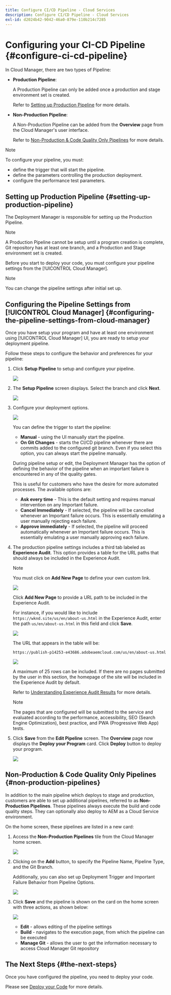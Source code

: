 ```yaml
---
title: Configure CI/CD Pipeline - Cloud Services
description: Configure CI/CD Pipeline - Cloud Services
exl-id: d2024b42-9042-46a0-879e-110b214c7285
---
```

# Configuring your CI-CD Pipeline {#configure-ci-cd-pipeline} 

In Cloud Manager, there are two types of Pipeline:

* **Production Pipeline**:
  
  A Production Pipeline can only be added once a production and stage environment set is created. 
  
  Refer to [Setting up Production Pipeline](configure-pipeline.md#setting-up-the-pipeline) for more details.

* **Non-Production Pipeline**:

  A Non-Production Pipeline can be added from the **Overview** page from the Cloud Manager's user interface. 
  
  Refer to [Non-Production & Code Quality Only Pipelines](configure-pipeline.md#non-production-pipelines) for more details.

>[!NOTE]
>To configure your pipeline, you must:
> * define the trigger that will start the pipeline.
> * define the parameters controlling the production deployment.
> * configure the performance test parameters.

## Setting up Production Pipeline {#setting-up-production-pipeline}

The Deployment Manager is responsible for setting up the Production Pipeline.

>[!NOTE]
>A Production Pipeline cannot be setup until a program creation is complete, Git repository has at least one branch, and a Production and Stage environment set is created.

Before you start to deploy your code, you must configure your pipeline settings from the [!UICONTROL Cloud Manager].

>[!NOTE]
>
>You can change the pipeline settings after initial set up.

## Configuring the Pipeline Settings from [!UICONTROL Cloud Manager] {#configuring-the-pipeline-settings-from-cloud-manager}

Once you have setup your program and have at least one environment using [!UICONTROL Cloud Manager] UI, you are ready to setup your deployment pipeline.

Follow these steps to configure the behavior and preferences for your pipeline:

1. Click **Setup Pipeline** to setup and configure your pipeline.

   ![](assets/set-up-pipeline1.png)

1. The **Setup Pipeline** screen displays. Select the branch and click **Next**.

    ![](assets/setup-1.png)

1. Configure your deployment options.

   ![](assets/setup-pipeline.png)

   You can define the trigger to start the pipeline:

    * **Manual** - using the UI manually start the pipeline.
    * **On Git Changes** - starts the CI/CD pipeline whenever there are commits added to the configured git branch. Even if you select this option, you can always start the pipeline manually.  

    During pipeline setup or edit, the Deployment Manager has the option of defining the behavior of the pipeline when an important failure is encountered in any of the quality gates.

   This is useful for customers who have the desire for more automated processes. The available options are:

   * **Ask every time** - This is the default setting and requires manual intervention on any Important failure.
   * **Cancel Immediately** - If selected, the pipeline will be cancelled whenever an Important failure occurs. This is essentially emulating a user manually rejecting each failure.
   * **Approve immediately** - If selected, the pipeline will proceed automatically whenever an Important failure occurs. This is essentially emulating a user manually approving each failure.
    
1. The production pipeline settings includes a third tab labeled as **Experience Audit**. This option provides a table for the URL paths that should always be included in the Experience Audit. 

   >[!NOTE]
   >You must click on **Add New Page** to define your own custom link.

    ![](assets/setup-3.png) 

   Click **Add New Page** to provide a URL path to be included in the Experience Audit.

   For instance, if you would like to include `https://wknd.site/us/en/about-us.html` in the Experience Audit, enter the path `us/en/about-us.html` in this field and click **Save**.

   ![](assets/exp-audit4.png)

   The URL that appears in the table will be:
   
   `https://publish-p14253-e43686.adobeaemcloud.com/us/en/about-us.html`

   ![](assets/exp-audit5.png)

   A maximum of 25 rows can be included. If there are no pages submitted by the user in this section, the homepage of the site will be included in the Experience Audit by default.
 
   Refer to [Understanding Experience Audit Results](/help/implementing/cloud-manager/experience-audit-testing.md) for more details.

    >[!NOTE]
    > The pages that are configured will be submitted to the service and evaluated according to the performance, accessibility, SEO (Search Engine Optimization), best practice, and PWA (Progressive Web App) tests. 
    
1. Click **Save** from the **Edit Pipeline** screen. The **Overview** page now displays the **Deploy your Program** card. Click **Deploy** button to deploy your program.

   ![](assets/configure-pipeline5.png)
   

## Non-Production & Code Quality Only Pipelines {#non-production-pipelines}

In addition to the main pipeline which deploys to stage and production, customers are able to set up additional pipelines, referred to as **Non-Production Pipelines**. These pipelines always execute the build and code quality steps. They can optionally also deploy to AEM as a Cloud Service environment.

On the home screen, these pipelines are listed in a new card:

1. Access the **Non-Production Pipelines** tile from the Cloud Manager home screen.

   ![](assets/configure-pipeline6.png)

1. Clicking on the **Add** button, to specify the Pipeline Name, Pipeline Type, and the Git Branch.

   Additionally, you can also set up Deployment Trigger and Important Failure Behavior from Pipeline Options.

   ![](assets/non-prod-pipe1.png)

1. Click **Save** and the pipeline is shown on the card on the home screen with three actions, as shown below:

   ![](assets/configure-pipeline8.png)

   * **Edit** - allows editing of the pipeline settings
   * **Build** - navigates to the execution page, from which the pipeline can be executed
   * **Manage Git** - allows the user to get the information necessary to access Cloud Manager Git repository

## The Next Steps {#the-next-steps}

Once you have configured the pipeline, you need to deploy your code.

Please see [Deploy your Code](deploy-code.md) for more details.
